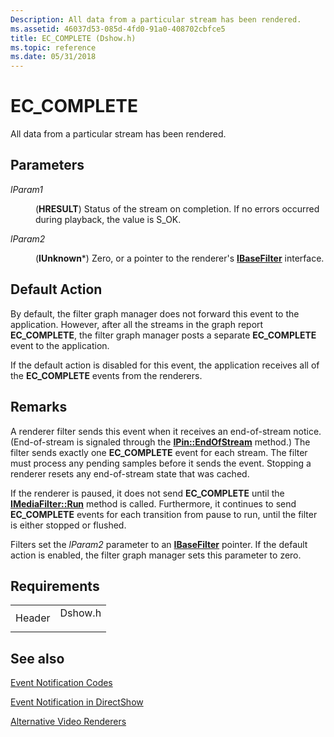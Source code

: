 ```yaml
---
Description: All data from a particular stream has been rendered.
ms.assetid: 46037d53-085d-4fd0-91a0-408702cbfce5
title: EC_COMPLETE (Dshow.h)
ms.topic: reference
ms.date: 05/31/2018
---
```


# EC\_COMPLETE

All data from a particular stream has been rendered.

## Parameters

<dl> <dt>

<span id="lParam1"></span><span id="lparam1"></span><span id="LPARAM1"></span>*lParam1*
</dt> <dd>

(**HRESULT**) Status of the stream on completion. If no errors occurred during playback, the value is S\_OK.

</dd> <dt>

<span id="lParam2"></span><span id="lparam2"></span><span id="LPARAM2"></span>*lParam2*
</dt> <dd>

(**IUnknown**\*) Zero, or a pointer to the renderer's [**IBaseFilter**](/windows/desktop/api/Strmif/nn-strmif-ibasefilter) interface.

</dd> </dl>

## Default Action

By default, the filter graph manager does not forward this event to the application. However, after all the streams in the graph report **EC\_COMPLETE**, the filter graph manager posts a separate **EC\_COMPLETE** event to the application.

If the default action is disabled for this event, the application receives all of the **EC\_COMPLETE** events from the renderers.

## Remarks

A renderer filter sends this event when it receives an end-of-stream notice. (End-of-stream is signaled through the [**IPin::EndOfStream**](/windows/desktop/api/Strmif/nf-strmif-ipin-endofstream) method.) The filter sends exactly one **EC\_COMPLETE** event for each stream. The filter must process any pending samples before it sends the event. Stopping a renderer resets any end-of-stream state that was cached.

If the renderer is paused, it does not send **EC\_COMPLETE** until the [**IMediaFilter::Run**](/windows/desktop/api/Strmif/nf-strmif-imediafilter-run) method is called. Furthermore, it continues to send **EC\_COMPLETE** events for each transition from pause to run, until the filter is either stopped or flushed.

Filters set the *lParam2* parameter to an [**IBaseFilter**](/windows/desktop/api/Strmif/nn-strmif-ibasefilter) pointer. If the default action is enabled, the filter graph manager sets this parameter to zero.

## Requirements



|                   |                                                                                    |
|-------------------|------------------------------------------------------------------------------------|
| Header<br/> | <dl> <dt>Dshow.h</dt> </dl> |



## See also

<dl> <dt>

[Event Notification Codes](event-notification-codes.md)
</dt> <dt>

[Event Notification in DirectShow](event-notification-in-directshow.md)
</dt> <dt>

[Alternative Video Renderers](alternative-video-renderers.md)
</dt> </dl>

 

 




